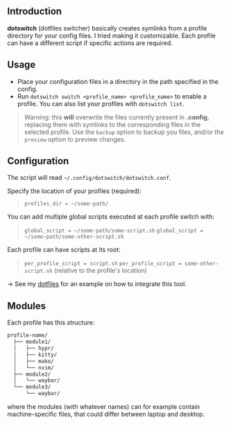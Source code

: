 ## Introduction

**dotswitch** (dotfiles switcher) basically creates symlinks from a profile directory for your config files.
I tried making it customizable.
Each profile can have a different script if specific actions are required.

## Usage

- Place your configuration files in a directory in the path specified in the config.
- Run `dotswitch switch <profile_name> <profile_name>` to enable a profile. You can also list your profiles with `dotswitch list`.

> Warning: this **will** overwrite the files currently present in **.config**, replacing them with symlinks to the corresponding files in the selected profile. Use the `backup` option to backup you files, and/or the `preview` option to preview changes.

## Configuration

The script will read `~/.config/dotswitch/dotswitch.conf`.

Specify the location of your profiles (required):
> `profiles_dir = ~/some-path/`

You can add multiple global scripts executed at each profile switch with:
> `global_script = ~/some-path/some-script.sh`
> `global_script = ~/some-path/some-other-script.sh`

Each profile can have scripts at its root:
> `per_profile_script = script.sh`
> `per_profile_script = some-other-script.sh`
> (relative to the profile's location)

-> See my [dotfiles](https://github.com/eiiko6/dotfiles) for an example on how to integrate this tool.

## Modules

Each profile has this structure:

```txt
profile-name/
  ├── module1/
  │   ├── hypr/
  │   ├── kitty/
  │   ├── mako/
  │   └── nvim/
  ├── module2/
  │   └── waybar/
  └── module3/
      └── waybar/
```

where the modules (with whatever names) can for example contain machine-specific files, that could differ between laptop and desktop.
